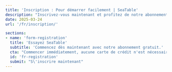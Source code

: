 ```yaml
---
title: 'Inscription : Pour démarrer facilement | SeaTable'
description: "Inscrivez-vous maintenant et profitez de notre abonnement gratuit. Peu d'efforts, utilisation immédiate, pas besoin de carte de crédit."
date: 2025-03-24
url: '/fr/inscription/'

sections:
- name: 'form-registration'
  title: 'Essayez SeaTable'
  subtitle: 'Commencez dès maintenant avec notre abonnement gratuit.'
  cta: "Commencer immédiatement, aucune carte de crédit n'est nécessaire!"
  id: 'fr-registration'
  submit: "S\'inscrire maintenant"
---
```

